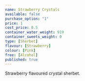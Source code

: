 ```yaml
---
name: Strawberry Crystals
available: false
purchase_option: "1"
price: 1
cost_price: 0.5
container_water_weight: 919
container_sweets_weight: 0
type: [Sherbet]
flavour: [Strawberry]
colour: [Pink]
free: [Alcohol]
published: true
---
```

Strawberry flavoured crystal sherbet.